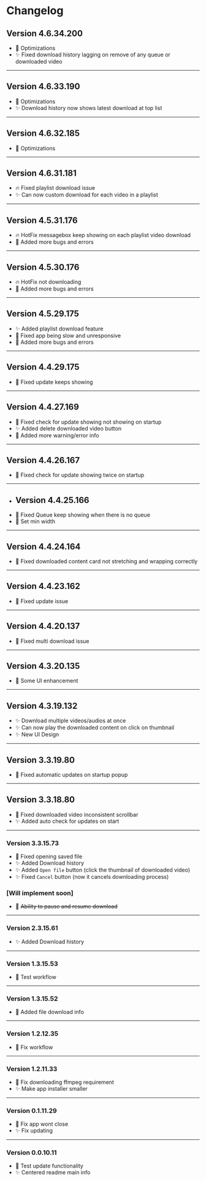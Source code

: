 ﻿# Changelog
## Version 4.6.34.200
- 🔄 Optimizations
- ✨ Fixed download history lagging on remove of any queue or downloaded video
___
## Version 4.6.33.190
- 🔄 Optimizations
- ✨ Download history now shows latest download at top list
___
## Version 4.6.32.185
- 🔄 Optimizations
___
## Version 4.6.31.181
- 🔥 Fixed playlist download issue
- ✨ Can now custom download for each video in a playlist
___
## Version 4.5.31.176
- 🔥 HotFix messagebox keep showing on each playlist video download
- 📢 Added more bugs and errors
___
## Version 4.5.30.176
- 🔥 HotFix not downloading
- 📢 Added more bugs and errors
___
## Version 4.5.29.175
- ✨ Added playlist download feature
- 🔄 Fixed app being slow and unresponsive
- 📢 Added more bugs and errors
___
## Version 4.4.29.175
- 🔄 Fixed update keeps showing
___
## Version 4.4.27.169
- 🔄 Fixed check for update showing not showing on startup
- ✨ Added delete downloaded video button
- 📢 Added more warning/error info
___
## Version 4.4.26.167
- 🔄 Fixed check for update showing twice on startup
___
- ## Version 4.4.25.166
- 🔄 Fixed Queue keep showing when there is no queue
- 🔄 Set min width
___
## Version 4.4.24.164
- 🔄 Fixed downloaded content card not stretching and wrapping correctly
___
## Version 4.4.23.162
- 🔄 Fixed update issue
___
## Version 4.4.20.137
- 🔄 Fixed multi download issue
___
## Version 4.3.20.135
- 🔄 Some UI enhancement
___
## Version 4.3.19.132
- ✨ Download multiple videos/audios at once
- ✨ Can now play the downloaded content on click on thumbnail
- ✨ New UI Design
___
## Version 3.3.19.80
- 🔄 Fixed automatic updates on startup popup
___
## Version 3.3.18.80
- 🔄 Fixed downloaded video inconsistent scrollbar
- ✨ Added auto check for updates on start
___
### Version 3.3.15.73
- 🔄 Fixed opening saved file
- ✨ Added Download history
- ✨ Added `Open file` button (click the thumbnail of downloaded video)
- ✨ Fixed `Cancel` button (now it cancels downloading process)
### [Will implement soon]
- 📢 ~~Ability to pause and resume download~~ 
___
### Version 2.3.15.61
- ✨ Added Download history
___
### Version 1.3.15.53
- 🔄 Test workflow
___
### Version 1.3.15.52
- 🔄 Added file download info
___
### Version 1.2.12.35
- 🔄 Fix workflow
___
### Version 1.2.11.33
- 🔄 Fix downloading ffmpeg requirement
- ✨ Make app installer smaller
___
### Version 0.1.11.29
- 🔄 Fix app wont close
- ✨ Fix updating
___
### Version 0.0.10.11
- 🔄 Test update functionality
- ✨ Centered readme main info
